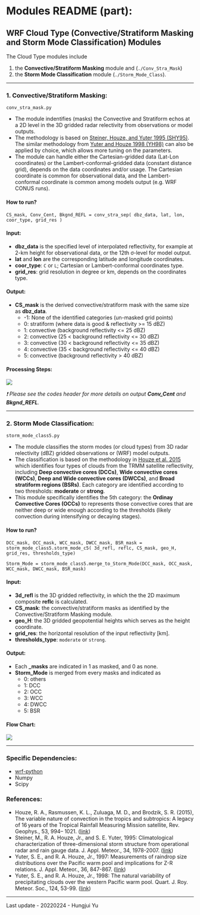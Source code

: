 # Modules README (part):
## WRF Cloud Type (Convective/Stratiform Masking and Storm Mode Classification) Modules

The Cloud Type modules include 
1. the **Convective/Stratiform Masking** module and (`./Conv_Stra_Mask`)
2. the **Storm Mode Classification** module (`./Storm_Mode_Class`).

------

### 1. Convective/Stratiform Masking:

`conv_stra_mask.py`

* The module indentifies (masks) the Convective and Stratiform echos at a 2D level in the 3D gridded radar relectivity from observations or model outputs.
* The methodology is based on [Steiner, Houze, and Yuter 1995 (SHY95)](https://journals.ametsoc.org/view/journals/apme/34/9/1520-0450_1995_034_1978_ccotds_2_0_co_2.xml). The similar methodology from [Yuter and Houze 1998 (YH98)](https://atmos.uw.edu/MG/PDFs/QJR98_yute_natural.pdf) can also be applied by choice, which allows more tuning on the parameters.
* The module can handle either the Cartesian-gridded data (Lat-Lon coordinates) or the Lambert-conformal-gridded data (constant distance grid), depends on the data coordinates and/or usage. The Cartesian coordinate is common for observational data, and the Lambert-conformal coordinate is common among models output (e.g. WRF CONUS runs).

#### How to run?
```
CS_mask, Conv_Cent, Bkgnd_REFL = conv_stra_sep( dbz_data, lat, lon, coor_type, grid_res )
```

#### Input:
  *  **dbz_data** is the specified level of interpolated reflectivity, for example at 2-km height for observational data, or the 12th &sigma;-level for model output. 
  * **lat** and **lon** are the corresponding latitude and longitude coordinates.
  * **coor_type**: `C` or `L`; Cartesian or Lambert-conformal coordinates type.
  * **grid_res**: grid resolution in degree or km, depends on the coordinates type.

#### Output:
  * **CS_mask** is the derived convective/stratiform mask with the same size as **dbz_data**.
    * -1: None of the identified categories (un-masked grid points)
    * 0: stratiform (where data is good & reflectivity >= 15 dBZ)
    * 1: convective (background reflectivity <= 25 dBZ)
    * 2: convective (25 < background reflectivity <= 30 dBZ)
    * 3: convective (30 < background reflectivity <= 35 dBZ)
    * 4: convective (35 < background reflectivity <= 40 dBZ)
    * 5: convective (background reflectivity > 40 dBZ)

#### Processing Steps:
![](https://github.com/yuhungjui/Modules_Py/blob/main/Conv_Stra_Mask/Conv_Stra_Mask_steps.png)

*:heavy_exclamation_mark: Please see the codes header for more details on output **Conv_Cent** and **Bkgnd_REFL**.*

------

### 2. Storm Mode Classification:

`storm_mode_class5.py`

* The module classifies the storm modes (or cloud types) from 3D radar relectivity (dBZ) gridded observations or (WRF) model outputs. 
* The classification is based on the methodology in [Houze et al. 2015](https://agupubs.onlinelibrary.wiley.com/doi/10.1002/2015RG000488) which identifies four types of clouds from the TRMM satellite reflectivity, including **Deep convective cores (DCCs)**, **Wide convective cores (WCCs)**, **Deep and Wide convective cores (DWCCs)**, and **Broad stratiform regions (BSRs)**. Each category are identified according to two thresholds: **moderate** or **strong**.
* This module specifically identifies the 5th category: the **Ordinay Convective Cores (OCCs)** to represents those convective cores that are neither deep or wide enough according to the thresholds (likely convection during intensifying or decaying stages).

#### How to run?
```
DCC_mask, OCC_mask, WCC_mask, DWCC_mask, BSR_mask = storm_mode_class5.storm_mode_c5( 3d_refl, reflc, CS_mask, geo_H, grid_res, thresholds_type)
```
```
Storm_Mode = storm_mode_class5.merge_to_Storm_Mode(DCC_mask, OCC_mask, WCC_mask, DWCC_mask, BSR_mask)
```

#### Input:
  * **3d_refl** is the 3D gridded reflectivity, in which the the 2D maximum composite **reflc** is calculated.
  * **CS_mask**: the convective/stratiform masks as identified by the Convective/Stratiform Masking module.
  * **geo_H**: the 3D gridded geopotential heights which serves as the height coordinate.
  * **grid_res**: the horizontal resolution of the input reflectivity [km].
  * **thresholds_type**: `moderate` or `strong`.

#### Output:
  * Each **_masks** are indicated in 1 as masked, and 0 as none.
  * **Storm_Mode** is merged from every masks and indicated as 
    * 0: others
    * 1: DCC
    * 2: OCC
    * 3: WCC
    * 4: DWCC
    * 5: BSR

#### Flow Chart:
![](https://github.com/yuhungjui/Modules_Py/blob/main/Storm_Mode_Class/Storm_Mode_Class_flow.png)

------

### Specific Dependencies:

* [wrf-python](https://wrf-python.readthedocs.io/en/latest/index.html)
* Numpy
* Scipy

### References:

* Houze, R. A., Rasmussen, K. L., Zuluaga, M. D., and Brodzik, S. R. (2015), The variable nature of convection in the tropics and subtropics: A legacy of 16 years of the Tropical Rainfall Measuring Mission satellite, Rev. Geophys., 53, 994– 1021. ([link](https://agupubs.onlinelibrary.wiley.com/action/showCitFormats?doi=10.1002%2F2015RG000488))
* Steiner, M., R. A. Houze, Jr., and S. E. Yuter, 1995: Climatological characterization of three-dimensional storm structure from operational radar and rain gauge data. J. Appl. Meteor., 34, 1978-2007. ([link](https://atmos.uw.edu/MG/PDFs/JAM95_stei_climatological.pdf))
* Yuter, S. E., and R. A. Houze, Jr., 1997: Measurements of raindrop size distributions over the Pacific warm pool and implications for Z-R relations. J. Appl. Meteor., 36, 847-867. ([link](https://atmos.uw.edu/MG/PDFs/JAM97_yute_measurements.pdf))
* Yuter, S. E., and R. A. Houze, Jr., 1998: The natural variability of precipitating clouds over the western Pacific warm pool. Quart. J. Roy. Meteor. Soc., 124, 53-99. ([link](https://atmos.uw.edu/MG/PDFs/QJR98_yute_natural.pdf))

------

Last update - 20220224 - Hungjui Yu
